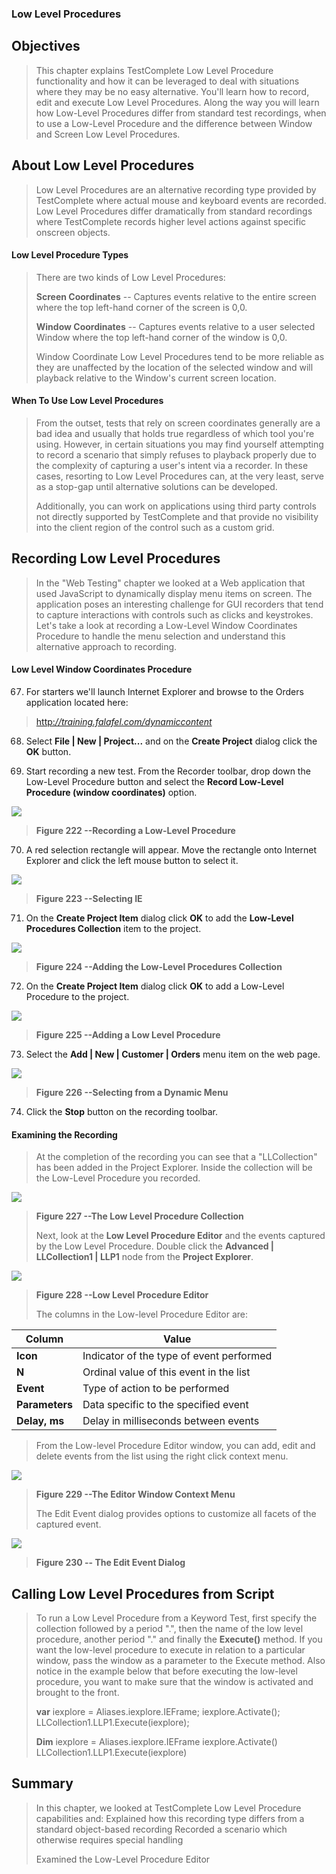 ### Low Level Procedures

Objectives
----------

> This chapter explains TestComplete Low Level Procedure functionality
> and how it can be leveraged to deal with situations where they may be
> no easy alternative. You'll learn how to record, edit and execute Low
> Level Procedures. Along the way you will learn how Low-Level
> Procedures differ from standard test recordings, when to use a
> Low-Level Procedure and the difference between Window and Screen Low
> Level Procedures.

About Low Level Procedures
--------------------------

> Low Level Procedures are an alternative recording type provided by
> TestComplete where actual mouse and keyboard events are recorded. Low
> Level Procedures differ dramatically from standard recordings where
> TestComplete records higher level actions against specific onscreen
> objects.

#### Low Level Procedure Types

> There are two kinds of Low Level Procedures:
>
> **Screen Coordinates** \-- Captures events relative to the entire
> screen where the top left-hand corner of the screen is 0,0.
>
> **Window Coordinates** \-- Captures events relative to a user selected
> Window where the top left-hand corner of the window is 0,0.
>
> Window Coordinate Low Level Procedures tend to be more reliable as
> they are unaffected by the location of the selected window and will
> playback relative to the Window\'s current screen location.

#### When To Use Low Level Procedures

> From the outset, tests that rely on screen coordinates generally are a
> bad idea and usually that holds true regardless of which tool you're
> using. However, in certain situations you may find yourself attempting
> to record a scenario that simply refuses to playback properly due to
> the complexity of capturing a user\'s intent via a recorder. In these
> cases, resorting to Low Level Procedures can, at the very least, serve
> as a stop-gap until alternative solutions can be developed.
>
> Additionally, you can work on applications using third party controls
> not directly supported by TestComplete and that provide no visibility
> into the client region of the control such as a custom grid.

Recording Low Level Procedures
------------------------------

> In the \"Web Testing\" chapter we looked at a Web application that
> used JavaScript to dynamically display menu items on screen. The
> application poses an interesting challenge for GUI recorders that tend
> to capture interactions with controls such as clicks and keystrokes.
> Let\'s take a look at recording a Low-Level Window Coordinates
> Procedure to handle the menu selection and understand this alternative
> approach to recording.

#### Low Level Window Coordinates Procedure

67. For starters we\'ll launch Internet Explorer and browse to the
    Orders application located here:

> [http:*//training.falafel.com/dynamiccontent*](http://training.falafel.com/dynamiccontent)

68. Select **File \| New \| Project\...** and on the **Create Project**
    dialog click the **OK** button.

69. Start recording a new test. From the Recorder toolbar, drop down the
    Low-Level Procedure button and select the **Record Low-Level
    Procedure (window coordinates)** option.

![](../media/image313.png)

> **Figure 222 \--Recording a Low-Level Procedure**

70. A red selection rectangle will appear. Move the rectangle onto
    Internet Explorer and click the left mouse button to select it.

![](../media/image314.jpeg)

> **Figure 223 \--Selecting IE**

71. On the **Create Project Item** dialog click **OK** to add the
    **Low-Level Procedures Collection** item to the project.

![](../media/image315.png)
> **Figure 224 \--Adding the Low-Level Procedures Collection**

72. On the **Create Project Item** dialog click **OK** to add a
    Low-Level Procedure to the project.

![](../media/image316.png)

> **Figure 225 \--Adding a Low Level Procedure**

73. Select the **Add \| New \| Customer \| Orders** menu item on the web
    page.

![](../media/image317.png)

> **Figure 226 \--Selecting from a Dynamic Menu**

74. Click the **Stop** button on the recording toolbar.

#### Examining the Recording

> At the completion of the recording you can see that a \"LLCollection\"
> has been added in the Project Explorer. Inside the collection will be
> the Low-Level Procedure you recorded.

![](../media/image318.png)

> **Figure 227 \--The Low Level Procedure Collection**
>
> Next, look at the **Low Level Procedure Editor** and the events
> captured by the Low Level Procedure. Double click the **Advanced \|
> LLCollection1 \| LLP1** node from the **Project Explorer**.

![](../media/image319.png)

> **Figure 228 \--Low Level Procedure Editor**
>
> The columns in the Low-level Procedure Editor are:

  |**Column**   |**Value**|
  |---|---|
  |**Icon**     |Indicator of the type of event performed|
  |**N**        |Ordinal value of this event in the list|
  |**Event**    |Type of action to be performed|
  |**Parameters**   |Data specific to the specified event|
  |**Delay, ms**    |Delay in milliseconds between events|

> From the Low-level Procedure Editor window, you can add, edit and
> delete events from the list using the right click context menu.

![](../media/image320.png)

> **Figure 229 \--The Editor Window Context Menu**
>
> The Edit Event dialog provides options to customize all facets of the
> captured event.

![](../media/image321.png)

> **Figure 230 \-- The Edit Event Dialog**

Calling Low Level Procedures from Script
----------------------------------------

> To run a Low Level Procedure from a Keyword Test, first specify the
> collection followed by a period \".\", then the name of the low level
> procedure, another period \".\" and finally the **Execute()** method.
> If you want the low-level procedure to execute in relation to a
> particular window, pass the window as a parameter to the Execute
> method. Also notice in the example below that before executing the
> low-level procedure, you want to make sure that the window is
> activated and brought to the front.
>
> **var** iexplore = Aliases.iexplore.IEFrame; iexplore.Activate();
> LLCollection1.LLP1.Execute(iexplore);
>
> **Dim** iexplore = Aliases.iexplore.IEFrame iexplore.Activate()
> LLCollection1.LLP1.Execute(iexplore)

Summary
-------

> In this chapter, we looked at TestComplete Low Level Procedure
> capabilities and: Explained how this recording type differs from a
> standard object-based recording Recorded a scenario which otherwise
> requires special handling
>
> Examined the Low-Level Procedure Editor